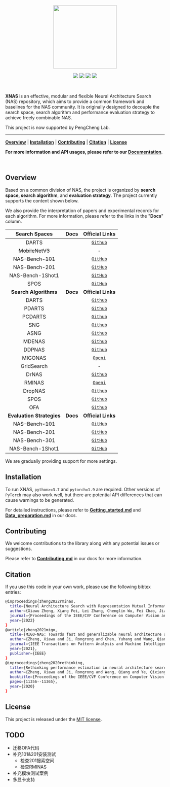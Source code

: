 <div align="center">

<img src="https://cdn.thrase.cn/xnas%2Fheader.png" width="200">

<p>
	<a href="https://img.shields.io/badge/Python-%3E%3D3.7-blue"><img src="https://img.shields.io/badge/Python-%3E%3D3.7-blue"></a>
	<a href="https://img.shields.io/badge/PyTorch-1.9-informational"><img src="https://img.shields.io/badge/PyTorch-1.9-informational"></a>
	<a href="https://img.shields.io/badge/License-MIT-brightgreen"><img src="https://img.shields.io/badge/License-MIT-brightgreen"></a>
  <a href="https://img.shields.io/badge/Docs-latest-yellowgreen"><img src="https://img.shields.io/badge/Docs-latest-yellowgreen"></a>
</p>
</div>



<br>

**XNAS** is an effective, modular and flexible Neural Architecture Search (NAS) repository, which aims to provide a common framework and baselines for the NAS community. It is originally designed to decouple the search space, search algorithm and performance evaluation strategy to achieve freely combinable NAS.

This project is now supported by PengCheng Lab.

---

[**Overview**](#Overview) | [**Installation**](#Installation) | [**Contributing**](#Contributing) | [**Citation**](#Citation) | [**License**](#License)

**For more information and API usages, please refer to our** [**Documentation**](https://xnas.readthedocs.io).

<br>

## Overview

Based on a common division of NAS, the project is organized by **search space, search algorithm**, and **evaluation strategy**. The project currently supports the content shown below.

We also provide the interpretation of papers and experimental records for each algorithm. For more information, please refer to the links in the "**Docs**" column.

|       Search Spaces       |   Docs   |                        Official Links                        |
| :-----------------------: | :------: | :----------------------------------------------------------: |
|           DARTS           |          |         [`Github`](https://github.com/quark0/darts)          |
|      ~~MobileNetV3~~      |          |                              -                               |
|     ~~NAS-Bench-101~~     |          |   [`GitHub`](https://github.com/google-research/nasbench)    |
|       NAS-Bench-201       |          |      [`GitHub`](https://github.com/D-X-Y/NAS-Bench-201)      |
|     NAS-Bench-1Shot1      |          |    [`GitHub`](https://github.com/automl/nasbench-1shot1)     |
|           SPOS            |          | [`GitHub`](https://github.com/megvii-model/SinglePathOneShot) |
|   **Search Algorithms**   | **Docs** |                      **Official Links**                      |
|           DARTS           |          |         [`Github`](https://github.com/quark0/darts)          |
|          PDARTS           |          |       [`Github`](https://github.com/chenxin061/pdarts)       |
|          PCDARTS          |          |     [`Github`](https://github.com/yuhuixu1993/PC-DARTS)      |
|            SNG            |          |      [`Github`](https://github.com/shirakawas/ASNG-NAS)      |
|           ASNG            |          |      [`Github`](https://github.com/shirakawas/ASNG-NAS)      |
|          MDENAS           |          |       [`Github`](https://github.com/tanglang96/MDENAS)       |
|          DDPNAS           |          |       [`Github`](https://github.com/tanglang96/DDPNAS)       |
|          MIGONAS          |          |          [`Openi`](https://git.openi.org.cn/PCL_AutoML/XNAS/src/branch/dev)          |
|        GridSearch         |          |                              -                               |
|           DrNAS           |          |     [`Github`](https://github.com/xiangning-chen/DrNAS)      |
|          RMINAS           |          |          [`Openi`](https://git.openi.org.cn/PCL_AutoML/XNAS/src/branch/dev)          |
|          DropNAS          |          |      [`Github`](https://github.com/wiljohnhong/dropnas)      |
|           SPOS            |          | [`Github`](https://github.com/megvii-model/SinglePathOneShot) |
|            OFA            |          |   [`Github`](https://github.com/mit-han-lab/once-for-all)    |
| **Evaluation Strategies** | **Docs** |                      **Official Links**                      |
|     ~~NAS-Bench-101~~     |          |   [`GitHub`](https://github.com/google-research/nasbench)    |
|       NAS-Bench-201       |          |      [`GitHub`](https://github.com/D-X-Y/NAS-Bench-201)      |
|       NAS-Bench-301       |          |      [`GitHub`](https://github.com/automl/nasbench301)       |
|     NAS-Bench-1Shot1      |          |    [`GitHub`](https://github.com/automl/nasbench-1shot1)     |

We are gradually providing support for more settings.

## Installation

To run XNAS, `python>=3.7` and `pytorch=1.9` are required. Other versions of `PyTorch` may also work well, but there are potential API differences that can cause warnings to be generated.

For detailed instructions, please refer to [**Getting_started.md**](./docs/get_started.md) and [**Data_preparation.md**](./docs/data_preparation.md) in our docs.

## Contributing

We welcome contributions to the library along with any potential issues or suggestions.

Please refer to [**Contributing.md**](./docs/notes.md) in our docs for more information.

## Citation

If you use this code in your own work, please use the following bibtex entries:

```bash
@inproceedings{zheng2022rminas,
  title={Neural Architecture Search with Representation Mutual Information},
  author={Xiawu Zheng, Xiang Fei, Lei Zhang, Chenglin Wu, Fei Chao, Jianzhuang Liu, Wei Zeng, Yonghong Tian, Rongrong Ji},
  journal={Proceedings of the IEEE/CVF Conference on Computer Vision and Pattern Recognition},
  year={2022}
}
@article{zheng2021migo,
  title={MIGO-NAS: Towards fast and generalizable neural architecture search},
  author={Zheng, Xiawu and Ji, Rongrong and Chen, Yuhang and Wang, Qiang and Zhang, Baochang and Chen, Jie and Ye, Qixiang and Huang, Feiyue and Tian, Yonghong},
  journal={IEEE Transactions on Pattern Analysis and Machine Intelligence},
  year={2021},
  publisher={IEEE}
}
@inproceedings{zheng2020rethinking,
  title={Rethinking performance estimation in neural architecture search},
  author={Zheng, Xiawu and Ji, Rongrong and Wang, Qiang and Ye, Qixiang and Li, Zhenguo and Tian, Yonghong and Tian, Qi},
  booktitle={Proceedings of the IEEE/CVF Conference on Computer Vision and Pattern Recognition},
  pages={11356--11365},
  year={2020}
}
```

## License

This project is released under the [MIT license](https://mit-license.org).

## TODO

- 迁移OFA代码
- 补充101&201安装测试
  - 检查201搜索空间
  - 检查RMINAS
- 补充模块测试案例
- 多显卡支持

